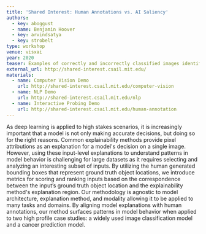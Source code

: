 ```yaml
---
title: 'Shared Interest: Human Annotations vs. AI Saliency'
authors:
  - key: aboggust
  - name: Benjamin Hoover
  - key: arvindsatya
  - key: strobelt
type: workshop
venue: visxai
year: 2020
teaser: Examples of correctly and incorrectly classified images identified by shared interest coverage metrics.
external_url: http://shared-interest.csail.mit.edu/
materials:
  - name: Computer Vision Demo
    url: http://shared-interest.csail.mit.edu/computer-vision
  - name: NLP Demo
    url: http://shared-interest.csail.mit.edu/nlp
  - name: Interactive Probing Demo
    url: http://shared-interest.csail.mit.edu/human-annotation
---
```

As deep learning is applied to high stakes scenarios, it is increasingly important that a model is not only making accurate decisions, but doing so for the right reasons. Common explainability methods provide pixel attributions as an explanation for a model's decision on a single image. However, using these input-level explanations to understand patterns in model behavior is challenging for large datasets as it requires selecting and analyzing an interesting subset of inputs. By utilizing the human generated bounding boxes that represent ground truth object locations, we introduce metrics for scoring and ranking inputs based on the correspondence between the input’s ground truth object location and the explainability method's explanation region. Our methodology is agnostic to model architecture, explanation method, and modality allowing it to be applied to many tasks and domains. By aligning model explanations with human annotations, our method surfaces patterns in model behavior when applied to two high profile case studies: a widely used image classification model and a cancer prediction model.
